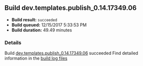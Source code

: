 ## Build dev.templates.publish_0.14.17349.06
- **Build result:** `succeeded`
- **Build queued:** 12/15/2017 5:33:53 PM
- **Build duration:** 49.49 minutes
### Details
Build [dev.templates.publish_0.14.17349.06](https://winappstudio.visualstudio.com/web/build.aspx?pcguid=a4ef43be-68ce-4195-a619-079b4d9834c2&builduri=vstfs%3a%2f%2f%2fBuild%2fBuild%2f24276) succeeded
Find detailed information in the [build log files](https://uwpctdiags.blob.core.windows.net/buildlogs/dev.templates.publish_0.14.17349.06_logs.zip)
